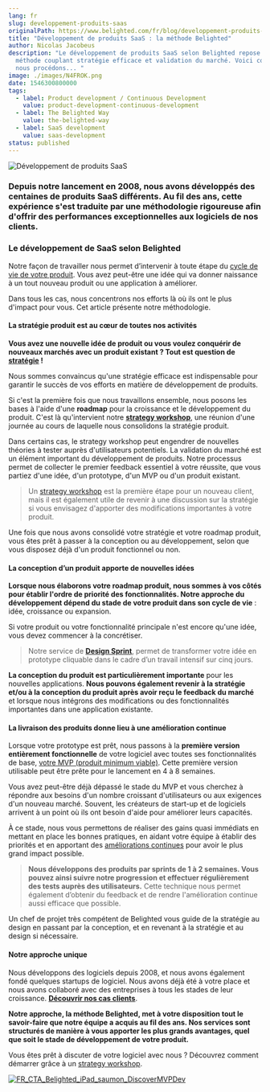 ```yaml
---
lang: fr
slug: developpement-produits-saas
originalPath: https://www.belighted.com/fr/blog/developpement-produits-saas
title: "Développement de produits SaaS : la méthode Belighted"
author: Nicolas Jacobeus
description: "Le développement de produits SaaS selon Belighted repose sur une
  méthode couplant stratégie efficace et validation du marché. Voici comment
  nous procédons... "
image: ./images/N4FROK.png
date: 1546300800000
tags:
  - label: Product development / Continuous Development
    value: product-development-continuous-development
  - label: The Belighted Way
    value: the-belighted-way
  - label: SaaS development
    value: saas-development
status: published
---
```

![Développement de produits SaaS ](https://www.belighted.com/hs-fs/hubfs/Sans%20titre%20(9)-2.png?width=1200&name=Sans%20titre%20(9)-2.png)

### Depuis notre lancement en 2008, nous avons développés des centaines de produits SaaS différents. Au fil des ans, cette expérience s'est traduite par une méthodologie rigoureuse afin d'offrir des performances exceptionnelles aux logiciels de nos clients.

### Le développement de SaaS selon Belighted 

Notre façon de travailler nous permet d’intervenir à toute étape du [cycle de vie de votre produit](/fr/ressources/software-power-checklist). Vous avez peut-être une idée qui va donner naissance à un tout nouveau produit ou une application à améliorer.

Dans tous les cas, nous concentrons nos efforts là où ils ont le plus d'impact pour vous. Cet article présente notre méthodologie.

#### **La stratégie produit est au cœur de toutes nos activités**

**Vous avez une nouvelle idée de produit ou vous voulez conquérir de nouveaux marchés avec un produit existant ? Tout est question de [stratégie](/fr/strategy-workshop) !** 

Nous sommes convaincus qu'une stratégie efficace est indispensable pour garantir le succès de vos efforts en matière de développement de produits.

Si c'est la première fois que nous travaillons ensemble, nous posons les bases à l'aide d'une **roadmap** pour la croissance et le développement du produit. C'est là qu'intervient notre **[strategy workshop](/fr/strategy-workshop)**, une réunion d'une journée au cours de laquelle nous consolidons la stratégie produit.

Dans certains cas, le strategy workshop peut engendrer de nouvelles théories à tester auprès d'utilisateurs potentiels. La validation du marché est un élément important du développement de produits. Notre processus permet de collecter le premier feedback essentiel à votre réussite, que vous partiez d'une idée, d'un prototype, d'un MVP ou d'un produit existant.  
  

> Un [strategy workshop](/fr/strategy-workshop) est la première étape pour un nouveau client, mais il est également utile de revenir à une discussion sur la stratégie si vous envisagez d'apporter des modifications importantes à votre produit.

Une fois que nous avons consolidé votre stratégie et votre roadmap produit, vous êtes prêt à passer à la conception ou au développement, selon que vous disposez déjà d'un produit fonctionnel ou non.

#### **La conception d’un produit apporte de nouvelles idées**

**Lorsque nous élaborons votre roadmap produit, nous sommes à vos côtés pour établir l'ordre de priorité des fonctionnalités. Notre approche du développement dépend du stade de votre produit dans son cycle de vie** : idée, croissance ou expansion.

Si votre produit ou votre fonctionnalité principale n'est encore qu'une idée, vous devez commencer à la concrétiser.

> Notre service de **[Design Sprint](/fr/design-sprint)**, permet de transformer votre idée en prototype cliquable dans le cadre d’un travail intensif sur cinq jours.

**La conception du produit est particulièrement importante** pour les nouvelles applications. **Nous pouvons également revenir à la stratégie et/ou à la conception du produit après avoir reçu le feedback du marché** et lorsque nous intégrons des modifications ou des fonctionnalités importantes dans une application existante. 

#### **La livraison des produits donne lieu à une amélioration continue**

Lorsque votre prototype est prêt, nous passons à la **première version entièrement fonctionnelle** de votre logiciel avec toutes ses fonctionnalités de base, [votre MVP (produit minimum viable)](/fr/developpement-mvp). Cette première version utilisable peut être prête pour le lancement en 4 à 8 semaines.

Vous avez peut-être déjà dépassé le stade du MVP et vous cherchez à répondre aux besoins d'un nombre croissant d'utilisateurs ou aux exigences d'un nouveau marché. Souvent, les créateurs de start-up et de logiciels arrivent à un point où ils ont besoin d'aide pour améliorer leurs capacités.

À ce stade, nous vous permettons de réaliser des gains quasi immédiats en mettant en place les bonnes pratiques, en aidant votre équipe à établir des priorités et en apportant des [améliorations continues](/fr/blog/livraison-continue-startup) pour avoir le plus grand impact possible.

> **Nous développons des produits par sprints de 1 à 2 semaines. Vous pouvez ainsi suivre notre progression et effectuer régulièrement des tests auprès des utilisateurs.** Cette technique nous permet également d’obtenir du feedback et de rendre l'amélioration continue aussi efficace que possible.

Un chef de projet très compétent de Belighted vous guide de la stratégie au design en passant par la conception, et en revenant à la stratégie et au design si nécessaire. 

#### **Notre approche unique**

Nous développons des logiciels depuis 2008, et nous avons également fondé quelques startups de logiciel. Nous avons déjà été à votre place et nous avons collaboré avec des entreprises à tous les stades de leur croissance. **[Découvrir nos cas clients](/fr/clients)**.

**Notre approche, la méthode Belighted, met à votre disposition tout le savoir-faire que notre équipe a acquis au fil des ans. Nos services sont structurés de manière à vous apporter les plus grands avantages, quel que soit le stade de développement de votre produit.**

Vous êtes prêt à discuter de votre logiciel avec nous ? Découvrez comment démarrer grâce à un [strategy workshop](/fr/strategy-workshop).

[![FR_CTA_Belighted_iPad_saumon_DiscoverMVPDev](https://www.belighted.com/hs-fs/hubfs/FR_CTA_Belighted_iPad_saumon_DiscoverMVPDev.png?width=1990&name=FR_CTA_Belighted_iPad_saumon_DiscoverMVPDev.png)](https://www.belighted.com/fr/ressources/ebook-externaliser-developpement-mvp)